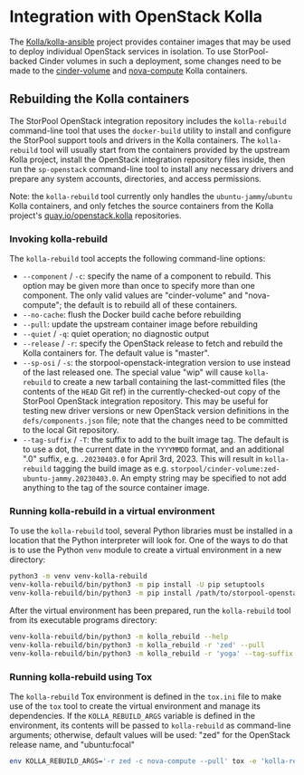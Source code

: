 <!--
SPDX-FileCopyrightText: 2015 - 2023  StorPool <support@storpool.com>
SPDX-License-Identifier: Apache-2.0
-->

# Integration with OpenStack Kolla

The [Kolla/kolla-ansible][kolla] project provides container images that
may be used to deploy individual OpenStack services in isolation.
To use StorPool-backed Cinder volumes in such a deployment, some changes
need to be made to the [cinder-volume][kolla-cinder-volume] and
[nova-compute][kolla-nova-compute] Kolla containers.

## Rebuilding the Kolla containers

The StorPool OpenStack integration repository includes the `kolla-rebuild`
command-line tool that uses the `docker-build` utility to install and
configure the StorPool support tools and drivers in the Kolla containers.
The `kolla-rebuild` tool will usually start from the containers provided by
the upstream Kolla project, install the OpenStack integration repository
files inside, then run the `sp-openstack` command-line tool to install
any necessary drivers and prepare any system accounts, directories, and
access permissions.

Note: the `kolla-rebuild` tool currently only handles
the `ubuntu-jammy`/`ubuntu` Kolla containers, and only fetches
the source containers from the Kolla project's
[quay.io/openstack.kolla][quay-io-kolla] repositories.

### Invoking kolla-rebuild

The `kolla-rebuild` tool accepts the following command-line options:

- `--component` / `-c`: specify the name of a component to rebuild.
  This option may be given more than once to specify more than one
  component.
  The only valid values are "cinder-volume" and "nova-compute";
  the default is to rebuild all of these containers.
- `--no-cache`: flush the Docker build cache before rebuilding
- `--pull`: update the upstream container image before rebuilding
- `--quiet` / `-q`: quiet operation; no diagnostic output
- `--release` / `-r`: specify the OpenStack release to fetch and
  rebuild the Kolla containers for.
  The default value is "master".
- `--sp-osi` / `-s`: the storpool-openstack-integration version to use
   instead of the last released one.
   The special value "wip" will cause `kolla-rebuild` to create a new
   tarball containing the last-committed files (the contents of
   the `HEAD` Git ref) in the currently-checked-out copy of
   the StorPool OpenStack integration repository.
   This may be useful for testing new driver versions or new OpenStack
   version definitions in the `defs/components.json` file; note that
   the changes need to be committed to the local Git repository.
- `--tag-suffix` / `-T`: the suffix to add to the built image tag.
  The default is to use a dot, the current date in the `YYYYMMDD` format,
  and an additional ".0" suffix, e.g. `.20230403.0` for April 3rd, 2023.
  This will result in `kolla-rebuild` tagging the build image as e.g.
  `storpool/cinder-volume:zed-ubuntu-jammy.20230403.0`.
  An empty string may be specified to not add anything to the tag of
  the source container image.

### Running kolla-rebuild in a virtual environment

To use the `kolla-rebuild` tool, several Python libraries must be installed
in a location that the Python interpreter will look for.
One of the ways to do that is to use the Python `venv` module to create
a virtual environment in a new directory:

``` sh
python3 -m venv venv-kolla-rebuild
venv-kolla-rebuild/bin/python3 -m pip install -U pip setuptools
venv-kolla-rebuild/bin/python3 -m pip install /path/to/storpool-openstack-integration
```

After the virtual environment has been prepared, run the `kolla-rebuild` tool
from its executable programs directory:

``` sh
venv-kolla-rebuild/bin/python3 -m kolla_rebuild --help
venv-kolla-rebuild/bin/python3 -m kolla_rebuild -r 'zed' --pull
venv-kolla-rebuild/bin/python3 -m kolla_rebuild -r 'yoga' --tag-suffix '.sp' -c 'cinder-volume'
```

### Running kolla-rebuild using Tox

The `kolla-rebuild` Tox environment is defined in the `tox.ini` file to
make use of the `tox` tool to create the virtual environment and manage its
dependencies.
If the `KOLLA_REBUILD_ARGS` variable is defined in the environment, its
contents will be passed to `kolla-rebuild` as command-line arguments;
otherwise, default values will be used: "zed" for the OpenStack release
name, and "ubuntu:focal"

``` sh
env KOLLA_REBUILD_ARGS='-r zed -c nova-compute --pull' tox -e 'kolla-rebuild'
```

[kolla]: https://docs.openstack.org/kolla-ansible/latest/user/
[quay-io-kolla]: https://quay.io/organization/openstack.kolla "The Kolla project's quay.io repositories"
[kolla-cinder-volume]: https://quay.io/repository/openstack.kolla/cinder-volume?tab=tags "The Kolla cinder-volume container image"
[kolla-nova-compute]: https://quay.io/repository/openstack.kolla/nova-compute?tab=tags "The Kolla nova-compute container image"
